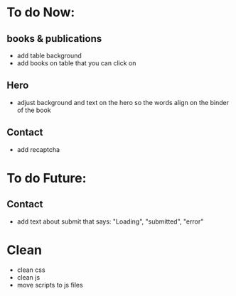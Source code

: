 # To do Now:

## books & publications

- add table background
- add books on table that you can click on

## Hero

- adjust background and text on the hero so the words align on the binder of the book

## Contact

- add recaptcha

# To do Future:

## Contact

- add text about submit that says: "Loading", "submitted", "error"

# Clean

- clean css
- clean js
- move scripts to js files
